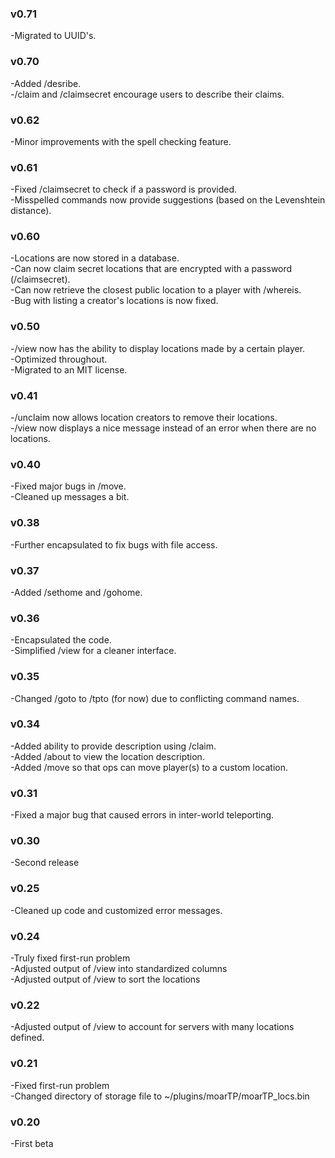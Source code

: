 ### v0.71
  -Migrated to UUID's.   

### v0.70
  -Added /desribe.   
  -/claim and /claimsecret encourage users to describe their claims.   

### v0.62
  -Minor improvements with the spell checking feature.   

### v0.61
  -Fixed /claimsecret to check if a password is provided.   
  -Misspelled commands now provide suggestions (based on the Levenshtein distance).   

### v0.60
  -Locations are now stored in a database.   
  -Can now claim secret locations that are encrypted with a password (/claimsecret).   
  -Can now retrieve the closest public location to a player with /whereis.   
  -Bug with listing a creator's locations is now fixed.   

### v0.50
  -/view now has the ability to display locations made by a certain player.   
  -Optimized throughout.  
  -Migrated to an MIT license.  

### v0.41
  -/unclaim now allows location creators to remove their locations.   
  -/view now displays a nice message instead of an error when there are no locations.   

### v0.40  
  -Fixed major bugs in /move.  
  -Cleaned up messages a bit.  

### v0.38  
  -Further encapsulated to fix bugs with file access.  

### v0.37  
  -Added /sethome and /gohome.  

### v0.36  
  -Encapsulated the code.  
  -Simplified /view for a cleaner interface.  

### v0.35  
  -Changed /goto to /tpto (for now) due to conflicting command names.  


### v0.34  
  -Added ability to provide description using /claim.  
  -Added /about to view the location description.  
  -Added /move so that ops can move player(s) to a custom location.  

### v0.31  
  -Fixed a major bug that caused errors in inter-world teleporting.  

### v0.30  
  -Second release  

### v0.25  
  -Cleaned up code and customized error messages.  

### v0.24  
  -Truly fixed first-run problem  
  -Adjusted output of /view into standardized columns  
  -Adjusted output of /view to sort the locations  

### v0.22  
  -Adjusted output of /view to account for servers with many locations defined.  

### v0.21  
  -Fixed first-run problem  
  -Changed directory of storage file to ~/plugins/moarTP/moarTP_locs.bin  

### v0.20  
  -First beta  
